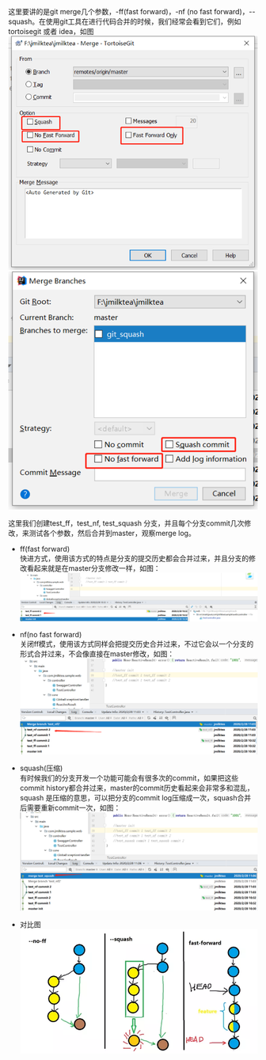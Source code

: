 这里要讲的是git merge几个参数，-ff(fast forward)，-nf (no fast forward)，--squash。在使用git工具在进行代码合并的时候，我们经常会看到它们，例如 tortoisegit 或者 idea，如图
![image](https://github.com/jmilktea/jmilktea/blob/master/%E5%B7%A5%E5%85%B7%E7%B1%BB/git/images/tor-merge-param.png)
![image](https://github.com/jmilktea/jmilktea/blob/master/%E5%B7%A5%E5%85%B7%E7%B1%BB/git/images/idea-merge-param.png)
 
这里我们创建test_ff，test_nf, test_squash 分支，并且每个分支commit几次修改，来测试各个参数，然后合并到master，观察merge log。
- ff(fast forward)  
快进方式，使用该方式的特点是分支的提交历史都会合并过来，并且分支的修改看起来就是在master分支修改一样，如图：
![image](https://github.com/jmilktea/jmilktea/blob/master/%E5%B7%A5%E5%85%B7%E7%B1%BB/git/images/git-ff.png)
 
- nf(no fast forward)  
关闭ff模式，使用该方式同样会把提交历史合并过来，不过它会以一个分支的形式合并过来，不会像直接在master修改，如图：
![image](https://github.com/jmilktea/jmilktea/blob/master/%E5%B7%A5%E5%85%B7%E7%B1%BB/git/images/git-nf.png)

- squash(压缩)  
有时候我们的分支开发一个功能可能会有很多次的commit，如果把这些commit history都合并过来，master的commit历史看起来会非常多和混乱，squash 是压缩的意思，可以把分支的commit log压缩成一次，squash合并后需要重新commit一次，如图：
![image](https://github.com/jmilktea/jmilktea/blob/master/%E5%B7%A5%E5%85%B7%E7%B1%BB/git/images/git-squash.png)

- 对比图  
![images](https://github.com/jmilktea/jmilktea/blob/master/%E5%B7%A5%E5%85%B7%E7%B1%BB/git/images/git-ffnfsquash.png)
